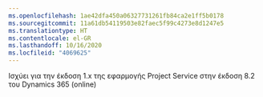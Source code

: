 ```yaml
---
ms.openlocfilehash: 1ae42dfa450a06327731261fb84ca2e1ff5b0178
ms.sourcegitcommit: 11a61db54119503e82faec5f99c4273e8d1247e5
ms.translationtype: HT
ms.contentlocale: el-GR
ms.lasthandoff: 10/16/2020
ms.locfileid: "4069625"
---
```

Ισχύει για την έκδοση 1.x της εφαρμογής Project Service στην έκδοση 8.2 του Dynamics 365 (online)


